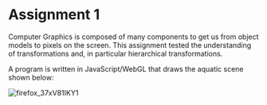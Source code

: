 # Assignment 1

Computer Graphics is composed of many components to get us from object models to pixels on the screen. This assignment tested the understanding of transformations and, in particular hierarchical transformations.

A program is written in JavaScript/WebGL that draws the aquatic scene shown below:

![firefox_37xV81IKY1](https://user-images.githubusercontent.com/76612427/154413664-1a04b583-57c5-42f4-906b-abcdb94dd5da.gif)
